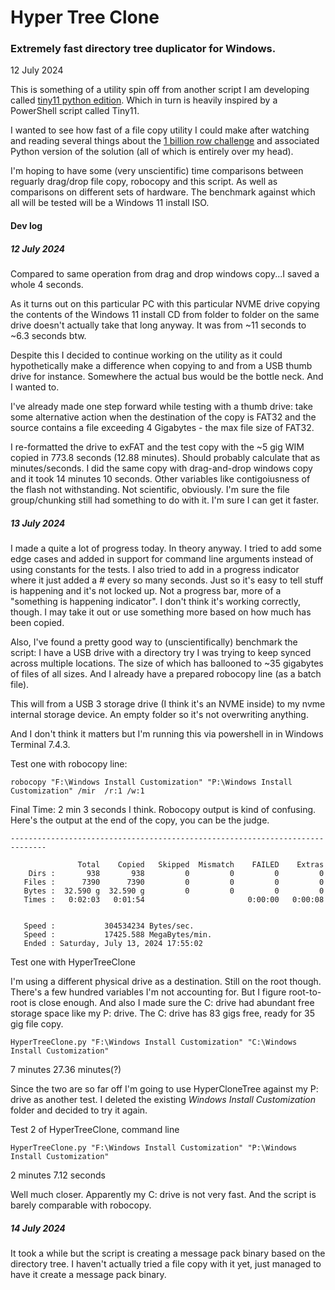 # Hyper Tree Clone

### Extremely fast directory tree duplicator for Windows.

12 July 2024

This is something of a utility spin off from another script I am developing called [tiny11 python edition](https://github.com/tildesarecool/Tiny11PyEd). Which in turn is heavily inspired by a PowerShell script called Tiny11.

I wanted to see how fast of a file copy utility I could make after watching and reading several things about the [1 billion row challenge](https://github.com/gunnarmorling/1brc/tree/main?tab=readme-ov-file) and associated Python version of the solution (all of which is entirely over my head).

I'm hoping to have some (very unscientific) time comparisons between reguarly drag/drop file copy, robocopy and this script. As well as comparisons on different sets of hardware. The benchmark against which all will be tested will be a Windows 11 install ISO.

#### Dev log

##### 12 July 2024

Compared to same operation from drag and drop windows copy...I saved a whole 4 seconds. 

As it turns out on this particular PC with this particular NVME drive copying the contents of the Windows 11 install CD from folder to folder on the same drive doesn't actually take that long anyway. It was from ~11 seconds to ~6.3 seconds btw.

Despite this I decided to continue working on the utility as it could hypothetically make a difference when copying to and from a USB thumb drive for instance. Somewhere the actual bus would be the bottle neck. And I wanted to.

I've already made one step forward while testing with a thumb drive: take some alternative action when the destination of the copy is FAT32 and the source contains a file exceeding 4 Gigabytes - the max file size of FAT32. 

I re-formatted the drive to exFAT and the test copy with the ~5 gig WIM copied in 773.8 seconds (12.88 minutes). Should probably calculate that as minutes/seconds. I did the same copy with drag-and-drop windows copy and it took 14 minutes 10 seconds. Other variables like contigoiusness of the flash not withstanding. Not scientific, obviously. I'm sure the file group/chunking still had something to do with it. I'm sure I can get it faster.

##### 13 July 2024

I made a quite a lot of progress today. In theory anyway. I tried to add some edge cases and added in support for command line arguments instead of using constants for the tests. I also tried to add in a progress indicator where it just added a # every so many seconds. Just so it's easy to tell stuff is happening and it's not locked up. Not a progress bar, more of a "something is happening indicator". I don't think it's working correctly, though. I may take it out or use something more based on how much has been copied.

Also, I've found a pretty good way to (unscientifically) benchmark the script: I have a USB drive with a directory try I was trying to keep synced across multiple locations. The size of which has ballooned to ~35 gigabytes of files of all sizes. And I already have a prepared robocopy line (as a batch file). 

This will from a USB 3 storage drive (I think it's an NVME inside) to my nvme internal storage device. An empty folder so it's not overwriting anything.

And I don't think it matters but I'm running this via powershell in in Windows Terminal 7.4.3.

Test one with robocopy line:

```robocopy "F:\Windows Install Customization" "P:\Windows Install Customization" /mir  /r:1 /w:1```

Final Time: 
2 min 3 seconds
I think. Robocopy output is kind of confusing. Here's the output at the end of the copy, you can be the judge.
```
------------------------------------------------------------------------------

               Total    Copied   Skipped  Mismatch    FAILED    Extras
    Dirs :       938       938         0         0         0         0
   Files :      7390      7390         0         0         0         0
   Bytes :  32.590 g  32.590 g         0         0         0         0
   Times :   0:02:03   0:01:54                       0:00:00   0:00:08


   Speed :           304534234 Bytes/sec.
   Speed :           17425.588 MegaBytes/min.
   Ended : Saturday, July 13, 2024 17:55:02
```



Test one with HyperTreeClone

I'm using a different physical drive as a destination. Still on the root though. There's a few hundred variables I'm not accounting for. But I figure root-to-root is close enough. And also I made sure the C: drive had abundant free storage space like my P: drive. The C: drive has 83 gigs free, ready for 35 gig file copy.

```HyperTreeClone.py "F:\Windows Install Customization" "C:\Windows Install Customization"```

7 minutes 27.36 minutes(?)

Since the two are so far off I'm going to use HyperCloneTree against my P: drive as another test. I deleted the existing *Windows Install Customization* folder and decided to try it again.

Test 2 of HyperTreeClone, command line

```HyperTreeClone.py "F:\Windows Install Customization" "P:\Windows Install Customization"```

2 minutes 7.12 seconds

Well much closer. Apparently my C: drive is not very fast. And the script is barely comparable with robocopy. 

##### 14 July 2024

It took a while but the script is creating a message pack binary based on the directory tree. I haven't actually tried a file copy with it yet, just managed to have it create a message pack binary. 